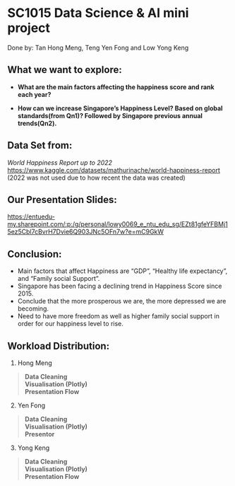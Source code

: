 SC1015 Data Science & AI mini project
================================
Done by: Tan Hong Meng, Teng Yen Fong and Low Yong Keng


## What we want to explore:

- **What are the main factors affecting the happiness score and rank each year?**

- **How can we increase Singapore’s Happiness Level? Based on global standards(from Qn1)? Followed by Singapore previous annual trends(Qn2).**


## Data Set from:

  *World Happiness Report up to 2022*  
    <https://www.kaggle.com/datasets/mathurinache/world-happiness-report>    
    (2022 was not used due to how recent the data was created)
    

## Our Presentation Slides: 
https://entuedu-my.sharepoint.com/:p:/g/personal/lowy0069_e_ntu_edu_sg/EZt81gfeYFBMj15ez5Cbl7cBvrH7Dvie6Q903JNc5OFn7w?e=mC9GkW


## Conclusion:
- Main factors that affect Happiness are “GDP”, “Healthy life expectancy”, and “Family social Support”. 
- Singapore has been facing a declining trend in Happiness Score since 2015. 
- Conclude that the more prosperous we are, the more depressed we are becoming. 
- Need to have more freedom as well as higher family social support in order for our happiness level to rise.


## Workload Distribution:

1.  Hong Meng

> **Data Cleaning** <br> **Visualisation (Plotly)** <br> **Presentation Flow**
  

2.  Yen Fong

> **Data Cleaning** <br> **Visualisation (Plotly)** <br> **Presentor**


3.  Yong Keng

> **Data Cleaning** <br> **Visualisation (Plotly)** <br> **Presentation Flow**
